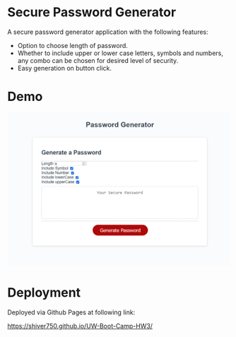 # Secure Password Generator

<!-- # Short Description -->

A secure password generator application with the following features:
- Option to choose length of password.
- Whether to include upper or lower case letters, symbols and numbers, any combo can be chosen for desired level of security.
- Easy generation on button click.

# Demo

![Demo](assets\file-0.png)

# Deployment

Deployed via Github Pages at following link:

https://shiver750.github.io/UW-Boot-Camp-HW3/

<!-- CREATED_BY_LEADYOU_README_GENERATOR -->